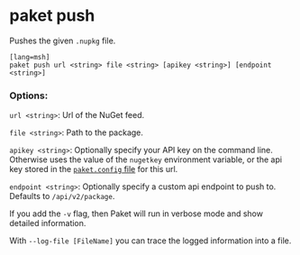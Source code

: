 # paket push

Pushes the given `.nupkg` file.

    [lang=msh]
    paket push url <string> file <string> [apikey <string>] [endpoint <string>]

### Options:

  `url <string>`: Url of the NuGet feed.

  `file <string>`: Path to the package.

  `apikey <string>`: Optionally specify your API key on the command line. Otherwise uses the value of the `nugetkey` environment variable, or the api key stored in the [`paket.config` file](paket-config.html) for this url.

  `endpoint <string>`: Optionally specify a custom api endpoint to push to. Defaults to `/api/v2/package`.

If you add the `-v` flag, then Paket will run in verbose mode and show detailed information.

With `--log-file [FileName]` you can trace the logged information into a file.
